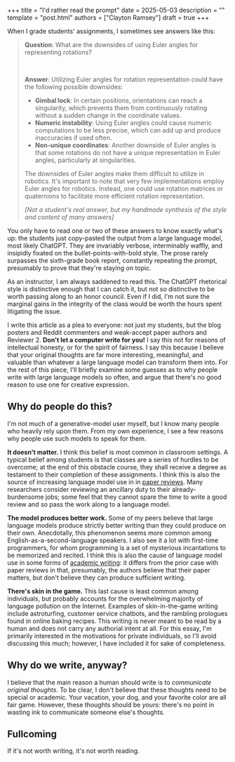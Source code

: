 +++
title = "I'd rather read the prompt"
date = 2025-05-03
description = ""
template = "post.html"
authors = ["Clayton Ramsey"]
draft = true
+++

When I grade students' assignments, I sometimes see answers like this:

> **Question**: What are the downsides of using Euler angles for representing rotations?
>
> <br>
>
> **Answer**: Utilizing Euler angles for rotation representation could have the following possible downsides:
>
> - **Gimbal lock**: In certain positions, orientations can reach a singularity, which prevents them from continuously rotating without a sudden change in the coordinate values.
> - **Numeric instability**: Using Euler angles could cause numeric computations to be less precise, which can add up and produce inaccuracies if used often.
> - **Non-unique coordinates**: Another downside of Euler angles is that some rotations do not have a unique representation in Euler angles, particularly at singularities.
>
> The downsides of Euler angles make them difficult to utilize in robotics.
> It's important to note that very few implementations employ Euler angles for robotics.
> Instead, one could use rotation matrices or quaternions to facilitate more efficient rotation representation.
>
> _[Not a student's real answer, but my handmade synthesis of the style and content of many answers]_

You only have to read one or two of these answers to know exactly what's up: the students just copy-pasted the output from a large language model, most likely ChatGPT.
They are invariably verbose, interminably waffly, and insipidly fixated on the bullet-points-with-bold style.
The prose rarely surpasses the sixth-grade book report, constantly repeating the prompt, presumably to prove that they're staying on topic.

As an instructor, I am always saddened to read this.
The ChatGPT rhetorical style is distinctive enough that I can catch it, but not so distinctive to be worth passing along to an honor council.
Even if I did, I'm not sure the marginal gains in the integrity of the class would be worth the hours spent litigating the issue.

I write this article as a plea to everyone: not just my students, but the blog posters and Reddit commenters and weak-accept paper authors and Reviewer 2.
**Don't let a computer write for you!**
I say this not for reasons of intellectual honesty, or for the spirit of fairness.
I say this because I believe that your original thoughts are far more interesting, meaningful, and valuable than whatever a large language model can transform them into.
For the rest of this piece, I'll briefly examine some guesses as to why people write with large language models so often, and argue that there's no good reason to use one for creative expression.

## Why do people do this?

I'm not much of a generative-model user myself, but I know many people who heavily rely upon them.
From my own experience, I see a few reasons why people use such models to speak for them.

**It doesn't matter.**
I think this belief is most common in classroom settings.
A typical belief among students is that classes are a series of hurdles to be overcome; at the end of this obstacle course, they shall receive a degree as testament to their completion of these assignments.
I think this is also the source of increasing language model use in in [paper reviews](https://arxiv.org/abs/2403.07183).
Many researchers consider reviewing an ancillary duty to their already-burdensome jobs; some feel that they cannot spare the time to write a good review and so pass the work along to a language model.

**The model produces better work.**
Some of my peers believe that large language models produce strictly better writing than they could produce on their own.
Anecdotally, this phenomenon seems more common among English-as-a-second-language speakers.
I also see it a lot with first-time programmers, for whom programming is a set of mysterious incantations to be memorized and recited.
I think this is also the cause of language model use in some forms of [academic writing](https://arxiv.org/abs/2404.01268): it differs from the prior case with paper reviews in that, presumably, the authors believe that their paper matters, but don't believe they can produce sufficient writing.

**There's skin in the game.**
This last cause is least common among individuals, but probably accounts for the overwhelming majority of language pollution on the Internet.
Examples of skin-in-the-game writing include astroturfing, customer service chatbots, and the rambling prologues found in online baking recipes.
This writing is never meant to be read by a human and does not carry any authorial intent at all.
For this essay, I'm primarily interested in the motivations for private individuals, so I'll avoid discussing this much; however, I have included it for sake of completeness.

## Why do we write, anyway?

I believe that the main reason a human should write is to _communicate original thoughts_.
To be clear, I don't believe that these thoughts need to be special or academic.
Your vacation, your dog, and your favorite color are all fair game.
However, these thoughts should be _yours_: there's no point in wasting ink to communicate someone else's thoughts.

## Fullcoming

If it's not worth writing, it's not worth reading.
